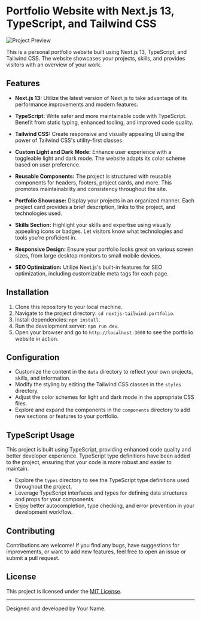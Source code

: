 # Portfolio Website with Next.js 13, TypeScript, and Tailwind CSS

![Project Preview](preview.png) <!-- You can replace this with an actual preview image of your project -->

This is a personal portfolio website built using Next.js 13, TypeScript, and Tailwind CSS. The website showcases your projects, skills, and provides visitors with an overview of your work.

## Features

- **Next.js 13:** Utilize the latest version of Next.js to take advantage of its performance improvements and modern features.

- **TypeScript:** Write safer and more maintainable code with TypeScript. Benefit from static typing, enhanced tooling, and improved code quality.

- **Tailwind CSS:** Create responsive and visually appealing UI using the power of Tailwind CSS's utility-first classes.

- **Custom Light and Dark Mode:** Enhance user experience with a toggleable light and dark mode. The website adapts its color scheme based on user preference.

- **Reusable Components:** The project is structured with reusable components for headers, footers, project cards, and more. This promotes maintainability and consistency throughout the site.

- **Portfolio Showcase:** Display your projects in an organized manner. Each project card provides a brief description, links to the project, and technologies used.

- **Skills Section:** Highlight your skills and expertise using visually appealing icons or badges. Let visitors know what technologies and tools you're proficient in.

- **Responsive Design:** Ensure your portfolio looks great on various screen sizes, from large desktop monitors to small mobile devices.

- **SEO Optimization:** Utilize Next.js's built-in features for SEO optimization, including customizable meta tags for each page.

## Installation

1. Clone this repository to your local machine.
2. Navigate to the project directory: `cd nextjs-tailwind-portfolio`.
3. Install dependencies: `npm install`.
4. Run the development server: `npm run dev`.
5. Open your browser and go to `http://localhost:3000` to see the portfolio website in action.

## Configuration

- Customize the content in the `data` directory to reflect your own projects, skills, and information.
- Modify the styling by editing the Tailwind CSS classes in the `styles` directory.
- Adjust the color schemes for light and dark mode in the appropriate CSS files.
- Explore and expand the components in the `components` directory to add new sections or features to your portfolio.

## TypeScript Usage

This project is built using TypeScript, providing enhanced code quality and better developer experience. TypeScript type definitions have been added to the project, ensuring that your code is more robust and easier to maintain.

- Explore the `types` directory to see the TypeScript type definitions used throughout the project.
- Leverage TypeScript interfaces and types for defining data structures and props for your components.
- Enjoy better autocompletion, type checking, and error prevention in your development workflow.

## Contributing

Contributions are welcome! If you find any bugs, have suggestions for improvements, or want to add new features, feel free to open an issue or submit a pull request.

## License

This project is licensed under the [MIT License](LICENSE).

---

Designed and developed by Your Name.
